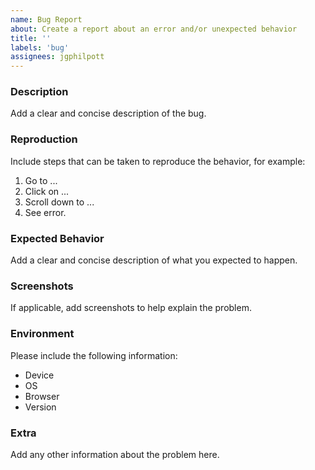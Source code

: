 ```yaml
---
name: Bug Report
about: Create a report about an error and/or unexpected behavior
title: ''
labels: 'bug'
assignees: jgphilpott
---
```


### Description

Add a clear and concise description of the bug.

### Reproduction

Include steps that can be taken to reproduce the behavior, for example:

1. Go to ...
2. Click on ...
3. Scroll down to ...
4. See error.

### Expected Behavior

Add a clear and concise description of what you expected to happen.

### Screenshots

If applicable, add screenshots to help explain the problem.

### Environment

Please include the following information:

 - Device
 - OS
 - Browser
 - Version

### Extra

Add any other information about the problem here.